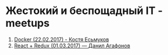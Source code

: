 # Жестокий и беспощадный IT - meetups

1. [Docker (22.02.2017) - Костя Есьмуков](https://github.com/CruelIT/meetups/tree/master/2017-02-22%20Docker)
2. [React + Redux (01.03.2017) — Данил Агафонов](https://github.com/CruelIT/meetups/tree/master/2017-03-01%20React%20%2B%20Redux)
